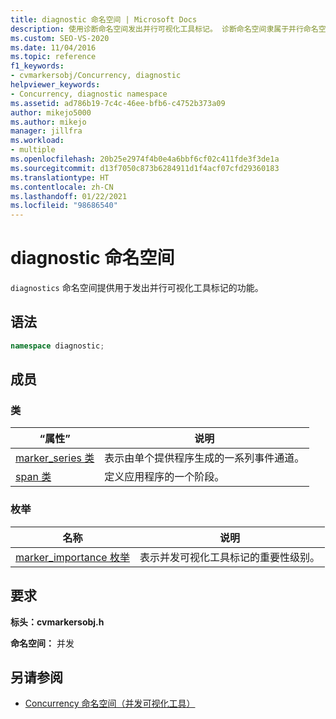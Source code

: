 ```yaml
---
title: diagnostic 命名空间 | Microsoft Docs
description: 使用诊断命名空间发出并行可视化工具标记。 诊断命名空间隶属于并行命名空间。
ms.custom: SEO-VS-2020
ms.date: 11/04/2016
ms.topic: reference
f1_keywords:
- cvmarkersobj/Concurrency, diagnostic
helpviewer_keywords:
- Concurrency, diagnostic namespace
ms.assetid: ad786b19-7c4c-46ee-bfb6-c4752b373a09
author: mikejo5000
ms.author: mikejo
manager: jillfra
ms.workload:
- multiple
ms.openlocfilehash: 20b25e2974f4b0e4a6bbf6cf02c411fde3f3de1a
ms.sourcegitcommit: d13f7050c873b6284911d1f4acf07cfd29360183
ms.translationtype: HT
ms.contentlocale: zh-CN
ms.lasthandoff: 01/22/2021
ms.locfileid: "98686540"
---
```

# <a name="diagnostic-namespace"></a>diagnostic 命名空间
`diagnostics` 命名空间提供用于发出并行可视化工具标记的功能。

## <a name="syntax"></a>语法

```cpp
namespace diagnostic;
```

## <a name="members"></a>成员

### <a name="classes"></a>类

|“属性”|说明|
|----------|-----------------|
|[marker_series 类](../profiling/marker-series-class.md)|表示由单个提供程序生成的一系列事件通道。|
|[span 类](../profiling/span-class.md)|定义应用程序的一个阶段。|

### <a name="enumerations"></a>枚举

|名称|说明|
|----------|-----------------|
|[marker_importance 枚举](../profiling/marker-importance-enumeration.md)|表示并发可视化工具标记的重要性级别。|

## <a name="requirements"></a>要求
 **标头：cvmarkersobj.h** 

 **命名空间：** 并发

## <a name="see-also"></a>另请参阅
- [Concurrency 命名空间（并发可视化工具）](../profiling/concurrency-namespace-concurrency-visualizer.md)